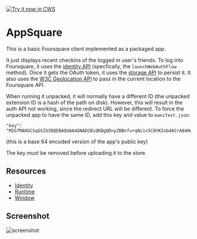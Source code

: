<a target="_blank" href="https://chrome.google.com/webstore/detail/loimmcmmgnhkbppokdpfhlccebcpicld">![Try it now in CWS](https://raw.github.com/GoogleChrome/chrome-app-samples/master/tryitnowbutton.png "Click here to install this sample from the Chrome Web Store")</a>


# AppSquare

This is a basic Foursquare client implemented as a packaged app.

It just displays recent checkins of the logged in user's friends. To log into Foursquare, it uses the [identity API](http://developer.chrome.com/trunk/apps/identity.html) (specfically, the `launchWebAuthFlow` method). Once it gets the OAuth token, it uses the [storage API](http://developer.chrome.com/trunk/apps/storage.html) to persist it. It also uses the [W3C Geolocation API](http://www.w3.org/TR/geolocation-API/) to pass in the current location to the Foursquare API.

When running it unpacked, it will normally have a different ID (the unpacked
extension ID is a hash of the path on disk). However, this will result in the
auth API not working, since the redirect URL will be different. To force the
unpacked app to have the same ID, add this key and value to `manifest.json`:

    "key": "MIGfMA0GCSqGSIb3DQEBAQUAA4GNADCBiQKBgQDnyZBBnfu+qNi1x5C0YKIob4ACrA84HdMArTGobttMHIxM2Z6aLshFmoKZa/pbyQS6D5yNywr4KM/llWiY2aV2puIflUxRT8SjjPehswCvm6eWQM+r3mB755m48x+diDl8URJsX4AJ3pQHnKWEvitZcuBh0GTfsLzKU/BfHEaH7QIDAQAB"
(this is a base 64 encoded version of the app's public key)

The key *must* be removed before uploading it to the store.

## Resources

* [Identity](http://developer.chrome.com/trunk/apps/app.identity.html)
* [Runtime](http://developer.chrome.com/trunk/apps/app.runtime.html)
* [Window](http://developer.chrome.com/trunk/apps/app.window.html)
     
## Screenshot
![screenshot](https://raw.github.com/GoogleChrome/chrome-app-samples/master/appsquare/assets/screenshot_1280_800.png)

